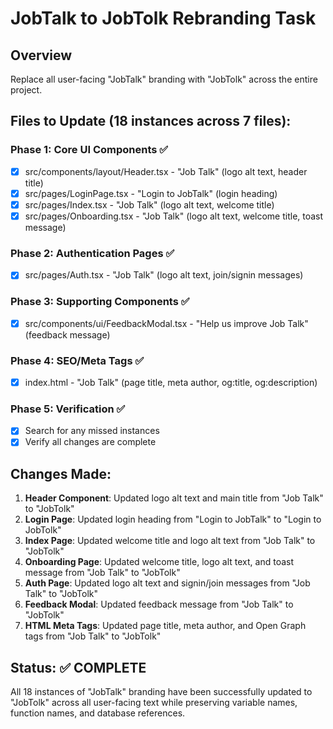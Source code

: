 # JobTalk to JobTolk Rebranding Task

## Overview
Replace all user-facing "JobTalk" branding with "JobTolk" across the entire project.

## Files to Update (18 instances across 7 files):

### Phase 1: Core UI Components ✅
- [x] src/components/layout/Header.tsx - "Job Talk" (logo alt text, header title)
- [x] src/pages/LoginPage.tsx - "Login to JobTalk" (login heading)
- [x] src/pages/Index.tsx - "Job Talk" (logo alt text, welcome title)
- [x] src/pages/Onboarding.tsx - "Job Talk" (logo alt text, welcome title, toast message)

### Phase 2: Authentication Pages ✅
- [x] src/pages/Auth.tsx - "Job Talk" (logo alt text, join/signin messages)

### Phase 3: Supporting Components ✅
- [x] src/components/ui/FeedbackModal.tsx - "Help us improve Job Talk" (feedback message)

### Phase 4: SEO/Meta Tags ✅
- [x] index.html - "Job Talk" (page title, meta author, og:title, og:description)

### Phase 5: Verification ✅
- [x] Search for any missed instances
- [x] Verify all changes are complete

## Changes Made:
1. **Header Component**: Updated logo alt text and main title from "Job Talk" to "JobTolk"
2. **Login Page**: Updated login heading from "Login to JobTalk" to "Login to JobTolk"
3. **Index Page**: Updated welcome title and logo alt text from "Job Talk" to "JobTolk"
4. **Onboarding Page**: Updated welcome title, logo alt text, and toast message from "Job Talk" to "JobTolk"
5. **Auth Page**: Updated logo alt text and signin/join messages from "Job Talk" to "JobTolk"
6. **Feedback Modal**: Updated feedback message from "Job Talk" to "JobTolk"
7. **HTML Meta Tags**: Updated page title, meta author, and Open Graph tags from "Job Talk" to "JobTolk"

## Status: ✅ COMPLETE
All 18 instances of "JobTalk" branding have been successfully updated to "JobTolk" across all user-facing text while preserving variable names, function names, and database references.
